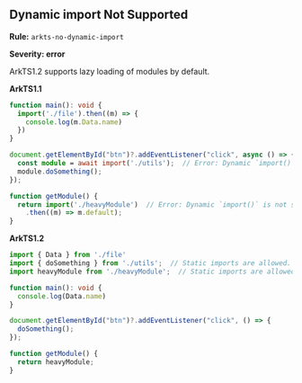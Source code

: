 ## Dynamic import Not Supported

**Rule:** `arkts-no-dynamic-import`

**Severity: error**

ArkTS1.2 supports lazy loading of modules by default.

**ArkTS1.1**

```typescript
function main(): void {
  import('./file').then((m) => {
    console.log(m.Data.name)
  })
}

document.getElementById("btn")?.addEventListener("click", async () => {
  const module = await import('./utils');  // Error: Dynamic `import()` is not supported in ArkTS.
  module.doSomething();
});

function getModule() {
  return import('./heavyModule')  // Error: Dynamic `import()` is not supported in ArkTS.
    .then((m) => m.default);
}
```

**ArkTS1.2**

```typescript
import { Data } from './file'
import { doSomething } from './utils';  // Static imports are allowed.
import heavyModule from './heavyModule';  // Static imports are allowed.

function main(): void {
  console.log(Data.name)
}

document.getElementById("btn")?.addEventListener("click", () => {
  doSomething();
});

function getModule() {
  return heavyModule;
}
```